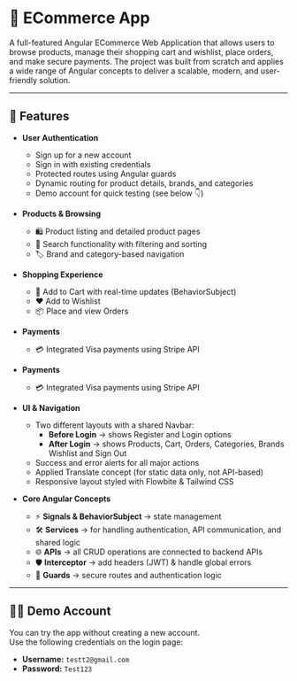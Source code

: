 # 🛒 ECommerce App

A full-featured Angular ECommerce Web Application that allows users to browse products, manage their shopping cart and wishlist, place orders, and make secure payments.
The project was built from scratch and applies a wide range of Angular concepts to deliver a scalable, modern, and user-friendly solution.

---

## 🚀 Features

- **User Authentication**
  - Sign up for a new account
  - Sign in with existing credentials
  - Protected routes using Angular guards
  - Dynamic routing for product details, brands, and categories
  - Demo account for quick testing (see below 👇)

- **Products & Browsing**
  - 🛍 Product listing and detailed product pages
  - 🔎 Search functionality with filtering and sorting
  - 🏷 Brand and category-based navigation

- **Shopping Experience**
  - 🛒 Add to Cart with real-time updates (BehaviorSubject)
  - ❤️ Add to Wishlist
  - 📦 Place and view Orders

- **Payments**
  - 💳 Integrated Visa payments using Stripe API

- **Payments**
  - 💳 Integrated Visa payments using Stripe API

- **UI & Navigation**
  - Two different layouts with a shared Navbar:
    - **Before Login** → shows Register and Login options
    - **After Login** → shows Products, Cart, Orders, Categories, Brands Wishlist and Sign Out
  - Success and error alerts for all major actions
  - Applied Translate concept (for static data only, not API-based)
  - Responsive layout styled with Flowbite & Tailwind CSS
    
- **Core Angular Concepts**
  - ⚡ **Signals & BehaviorSubject** → state management
  - 🛠 **Services** → for handling authentication, API communication, and shared logic
  - 🌐 **APIs** → all CRUD operations are connected to backend APIs
  - 🛡 **Interceptor** → add headers (JWT) & handle global errors
  - 🔐 **Guards** → secure routes and authentication logic
---

## 🧑‍💻 Demo Account

You can try the app without creating a new account.  
Use the following credentials on the login page:

- **Username:** `testt2@gmail.com`  
- **Password:** `Test123`  
